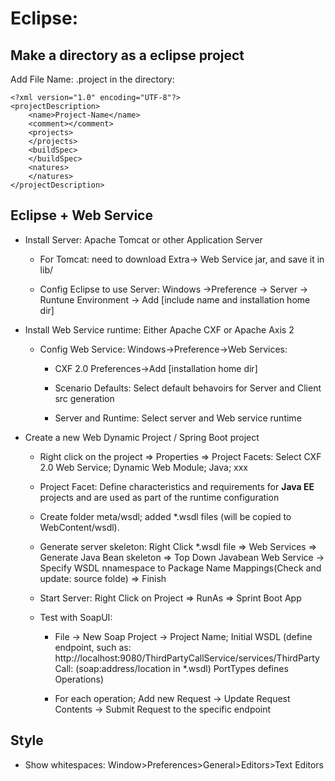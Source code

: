 Eclipse:
=======

## Make a directory as a eclipse project

Add File Name: .project in the directory:

```
<?xml version="1.0" encoding="UTF-8"?>
<projectDescription>
    <name>Project-Name</name>
    <comment></comment>
    <projects>
    </projects>
    <buildSpec>
    </buildSpec>
    <natures>
    </natures>
</projectDescription>
```
## Eclipse + Web Service
- Install Server: Apache Tomcat or other Application Server

    - For Tomcat: need to download Extra-> Web Service jar, and save it in lib/
    
    - Config Eclipse to use Server: Windows ->Preference -> Server -> Runtune Environment -> Add [include name and installation home dir]

- Install Web Service runtime: Either Apache CXF or Apache Axis 2

    - Config Web Service: Windows->Preference->Web Services:
    
         - CXF 2.0 Preferences->Add [installation home dir]
         
         - Scenario Defaults: Select default behavoirs for Server and Client src generation 
         
         - Server and Runtime: Select server and Web service runtime
    
- Create a new Web Dynamic Project / Spring Boot project
 
    - Right click on the project => Properties => Project Facets:  Select CXF 2.0 Web Service; Dynamic Web Module; Java; xxx
    
    - Project Facet: Define characteristics and requirements for **Java EE** projects and are used as part of the runtime configuration
    
    - Create folder meta\/wsdl; added \*.wsdl files (will be copied to WebContent/wsdl).
    
    - Generate server skeleton:   Right Click \*.wsdl file => Web Services => Generate Java Bean skeleton =>  Top Down Javabean Web Service -> Specify WSDL nnamespace to Package Name Mappings(Check and update: source folde) => Finish
    
    - Start Server: Right Click on Project => RunAs => Sprint Boot App

    - Test with SoapUI:
     
       - File -> New Soap Project -> Project Name; Initial WSDL (define endpoint, such as: http://localhost:9080/ThirdPartyCallService/services/ThirdPartyCall: (soap:address/location in \*.wsdl) PortTypes defines Operations)
       
       - For each operation; Add new Request -> Update Request Contents -> Submit Request to the specific endpoint
       
       
       
## Style
- Show whitespaces: Window>Preferences>General>Editors>Text Editors
